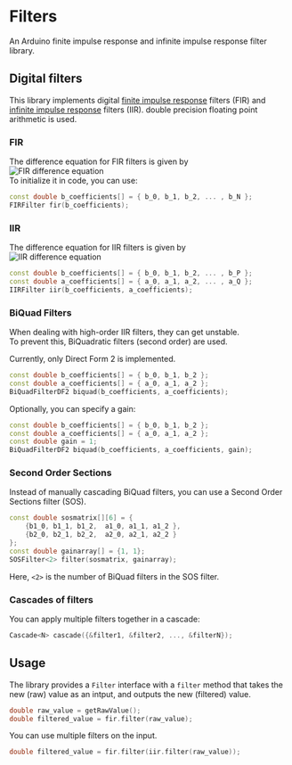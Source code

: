 # Filters
An Arduino finite impulse response and infinite impulse response filter library.

## Digital filters
This library implements digital [finite impulse response](https://en.wikipedia.org/wiki/Finite_impulse_response) filters (FIR) 
and [infinite impulse response](https://en.wikipedia.org/wiki/Infinite_impulse_response) filters (IIR). 
double precision floating point arithmetic is used.

### FIR
The difference equation for FIR filters is given by  
![FIR difference equation](https://wikimedia.org/api/rest_v1/media/math/render/svg/c43ba6c329a471401e87fe17c6130d801602ffdf)  
To initialize it in code, you can use:
```cpp
const double b_coefficients[] = { b_0, b_1, b_2, ... , b_N };
FIRFilter fir(b_coefficients);
```

### IIR
The difference equation for IIR filters is given by  
![IIR difference equation](https://wikimedia.org/api/rest_v1/media/math/render/svg/bddf0360f955643eeedc46d9be4b8f2d4f4d288f)  
```cpp
const double b_coefficients[] = { b_0, b_1, b_2, ... , b_P };
const double a_coefficients[] = { a_0, a_1, a_2, ... , a_Q };
IIRFilter iir(b_coefficients, a_coefficients);
```

### BiQuad Filters
When dealing with high-order IIR filters, they can get unstable.  
To prevent this, BiQuadratic filters (second order) are used.

Currently, only Direct Form 2 is implemented.
```cpp
const double b_coefficients[] = { b_0, b_1, b_2 };
const double a_coefficients[] = { a_0, a_1, a_2 };
BiQuadFilterDF2 biquad(b_coefficients, a_coefficients);
```
Optionally, you can specify a gain:
```cpp
const double b_coefficients[] = { b_0, b_1, b_2 };
const double a_coefficients[] = { a_0, a_1, a_2 };
const double gain = 1;
BiQuadFilterDF2 biquad(b_coefficients, a_coefficients, gain);
```

### Second Order Sections
Instead of manually cascading BiQuad filters, you can use a Second Order Sections filter (SOS).
```cpp
const double sosmatrix[][6] = {
    {b1_0, b1_1, b1_2,  a1_0, a1_1, a1_2 },
    {b2_0, b2_1, b2_2,  a2_0, a2_1, a2_2 }
};
const double gainarray[] = {1, 1};
SOSFilter<2> filter(sosmatrix, gainarray);
```
Here, `<2>` is the number of BiQuad filters in the SOS filter.

### Cascades of filters
You can apply multiple filters together in a cascade:
```cpp
Cascade<N> cascade({&filter1, &filter2, ..., &filterN});
```

## Usage
The library provides a `Filter` interface with a `filter` method that takes the new (raw) value as an intput, and outputs the new (filtered) value.

```cpp
double raw_value = getRawValue();
double filtered_value = fir.filter(raw_value);
```
You can use multiple filters on the input.
```cpp
double filtered_value = fir.filter(iir.filter(raw_value));
```
